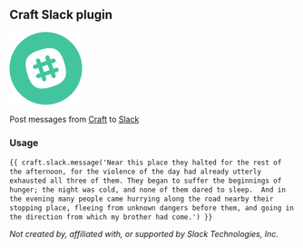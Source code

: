 ## Craft Slack plugin

![Logo](resources/logo.png)

Post messages from [Craft](http://buildwithcraft.com) to [Slack](https://slack.com/r/03jd3mma-041ye75m)

### Usage

```twig
{{ craft.slack.message('Near this place they halted for the rest of the afternoon, for the violence of the day had already utterly exhausted all three of them. They began to suffer the beginnings of hunger; the night was cold, and none of them dared to sleep.  And in the evening many people came hurrying along the road nearby their stopping place, fleeing from unknown dangers before them, and going in the direction from which my brother had come.') }}
```

_Not created by, affiliated with, or supported by Slack Technologies, Inc._
